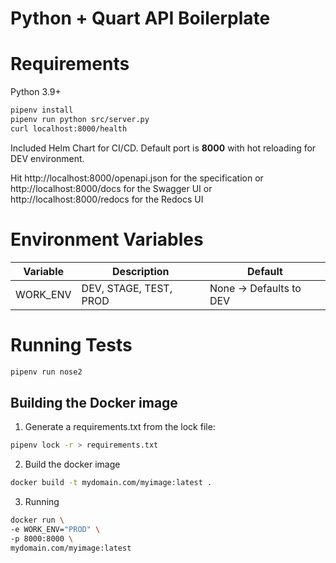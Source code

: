 # Python + Quart API Boilerplate

# Requirements
Python 3.9+

```bash
pipenv install
pipenv run python src/server.py
curl localhost:8000/health
```

Included Helm Chart for CI/CD.
Default port is **8000** with hot reloading for DEV environment.

Hit http://localhost:8000/openapi.json for the specification or
http://localhost:8000/docs for the Swagger UI or
http://localhost:8000/redocs for the Redocs UI

# Environment Variables
|Variable|Description|Default|
|---	|---	|---	|
|WORK_ENV| DEV, STAGE, TEST, PROD|None -> Defaults to DEV|

# Running Tests

```bash
pipenv run nose2
```

## Building the Docker image

1. Generate a requirements.txt from the lock file:
```bash
pipenv lock -r > requirements.txt
```

2. Build the docker image
```bash
docker build -t mydomain.com/myimage:latest .
```

3. Running
```bash
docker run \
-e WORK_ENV="PROD" \
-p 8000:8000 \
mydomain.com/myimage:latest
```